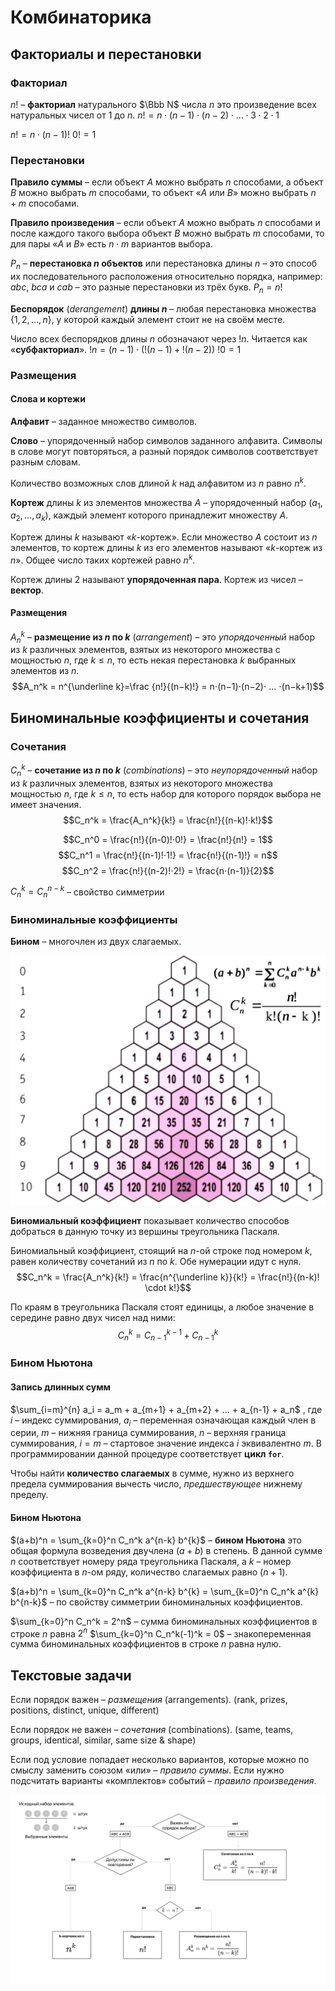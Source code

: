# Комбинаторика

## Факториалы и перестановки

### Факториал

$n!$ – **факториал** натурального $\Bbb N$ числа $n$ это произведение всех натуральных чисел от $1$ до $n$.
$n! = n ⋅ (n−1) ⋅ (n−2) ⋅ ... ⋅ 3 ⋅ 2 ⋅ 1$

$n! = n ⋅ (n−1)!$ 
$0! = 1$

### Перестановки

**Правило суммы** – если объект $A$ можно выбрать $n$ способами, а объект $B$ можно выбрать $m$ способами, то объект «$A$ или $B$» можно выбрать $n + m$ способами.

**Правило произведения** – если объект $A$ можно выбрать $n$ способами и после каждого такого выбора объект $B$ можно выбрать $m$ способами, то для пары «$A$ и $B$» есть $n⋅m$ вариантов выбора.

$P_n$ – **перестановка $n$ объектов** или перестановка длины $n$ – это способ их последовательного расположения относительно порядка, например: $abc$, $bca$ и $cab$ – это разные перестановки из трёх букв.
$P_n = n!$

**Беспорядок** (*derangement*) **длины $n$** – любая перестановка множества $\{ 1, 2, ..., n \}$, у которой каждый элемент стоит не на своём месте.

Число всех беспорядков длины $n$ обозначают через $!n$. Читается как «**субфакториал**».
$!n = (n - 1) \cdot (!(n - 1) + !(n - 2))$
$!0 = 1$

### Размещения

#### Слова и кортежи

**Алфавит** – заданное множество символов.

**Слово** – упорядоченный набор символов заданного алфавита. Символы в слове могут повторяться, а разный порядок символов соответствует разным словам.

Количество возможных слов длиной $k$ над алфавитом из $n$ равно $n^k$.

**Кортеж** длины $k$ из элементов множества $A$ – упорядоченный набор $(a_1, a_2, ..., a_k)$, каждый элемент которого принадлежит множеству $A$.

Кортеж длины $k$ называют «$k$-кортеж». Если множество $A$ состоит из $n$ элементов, то кортеж длины $k$ из его элементов называют «$k$-кортеж из $n$». Общее число таких кортежей равно $n^k$.

Кортеж длины 2 называют **упорядоченная пара**. Кортеж из чисел – **вектор**.

#### Размещения

$A_n^k$ – **размещение из $n$ по $k$** (*arrangement*) – это *упорядоченный* набор из $k$ различных элементов, взятых из некоторого множества с мощностью $n$, где $k \leq n$, то есть некая перестановка $k$ выбранных элементов из $n$. $$A_n^k = n^{\underline k}=\frac {n!}{(n−k)!} = n⋅(n−1)⋅(n−2)⋅ … ⋅(n−k+1)$$
## Биноминальные коэффициенты и сочетания

### Сочетания

$C_n^k$ – **сочетание из $n$ по $k$** (*combinations*) – это *неупорядоченный* набор из $k$ различных элементов, взятых из некоторого множества мощностью $n$, где $k \leq n$, то есть набор для которого порядок выбора не имеет значения.
$$C_n^k = \frac{A_n^k}{k!} = \frac{n!}{(n-k)!⋅k!}$$

$$C_n^0 = \frac{n!}{(n-0)!⋅0!} = \frac{n!}{n!} = 1$$
$$C_n^1 = \frac{n!}{(n-1)!⋅1!} = \frac{n!}{(n-1)!} = n$$
$$C_n^2 = \frac{n!}{(n-2)!⋅2!} = \frac{n⋅(n-1)}{2}$$

$C_n^k = C_n^{n-k}$ – свойство симметрии

### Биноминальные коэффициенты

**Бином** – многочлен из двух слагаемых.

![](/pics/pascals-triangle.jpg)

**Биномиальный коэффициент** показывает количество способов добраться в данную точку из вершины треугольника Паскаля.

Биномиальный коэффициент, стоящий на $n$-ой строке под номером $k$, равен количеству сочетаний из $n$ по $k$. Обе нумерации идут с нуля.
$$C_n^k = \frac{A_n^k}{k!} = \frac{n^{\underline k}}{k!} = \frac{n!}{(n-k)! \cdot k!}$$

По краям в треугольника Паскаля стоят единицы, а любое значение в середине равно двух чисел над ними:
$$C_n^k = C_{n-1}^{k-1} + C_{n-1}^{k}$$

### Бином Ньютона

#### Запись длинных сумм

$\sum_{i=m}^{n} a_i = a_m + a_{m+1} + a_{m+2} + ... + a_{n-1} + a_n$ ,
где $i$ – индекс суммирования, $a_i$ – переменная означающая каждый член в серии, $m$ – нижняя граница суммирования, $n$ – верхняя граница суммирования, $i=m$ – стартовое значение индекса $i$ эквивалентно $m$.
В программировании данной процедуре соответствует **цикл `for`**.

Чтобы найти **количество слагаемых** в сумме, нужно из верхнего предела суммирования вычесть число, *предшествующее* нижнему пределу.

#### Бином Ньютона

$(a+b)^n = \sum_{k=0}^n C_n^k a^{n-k} b^{k}$ – **бином Ньютона** это общая формула возведения двучлена $(a+b)$ в степень.
В данной сумме $n$ соответствует номеру ряда треугольника Паскаля, а $k$ – номер коэффициента в $n$-ом ряду, количество слагаемых равно $(n+1)$.

$(a+b)^n = \sum_{k=0}^n C_n^k a^{n-k} b^{k} = \sum_{k=0}^n C_n^k a^{k} b^{n-k}$ – по свойству симметрии биноминальных коэффициентов.

$\sum_{k=0}^n C_n^k = 2^n$ – сумма биноминальных коэффициентов в строке $n$ равна $2^n$
$\sum_{k=0}^n C_n^k(-1)^k = 0$ – знакопеременная сумма биноминальных коэффициентов в строке $n$ равна нулю.

## Текстовые задачи

Если порядок важен – *размещения* (arrangements).
(rank, prizes, positions, distinct, unique, different)

Если порядок не важен – *сочетания* (combinations).
(same, teams, groups, identical, similar, same size & shape)

Если под условие попадает несколько вариантов, которые можно по смыслу заменить союзом «или» – *правило суммы*.
Если нужно подсчитать варианты «комплектов» событий – *правило произведения*.

![](/pics/sets-of-elements.png)